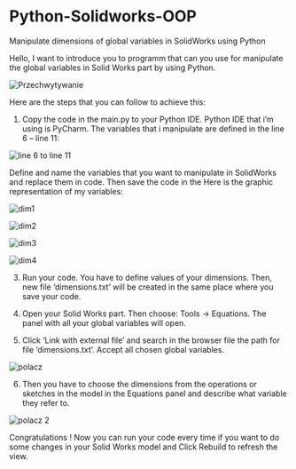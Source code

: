 # Python-Solidworks-OOP
Manipulate dimensions of global variables in SolidWorks using Python 

Hello,
I want to introduce you to programm that can you use for manipulate the global variables in Solid Works part by using Python.

![Przechwytywanie](https://github.com/KowalQie/Python-Solidworks-OOP/assets/152272520/f7476a3d-32b9-462c-96ba-efa0ab30e316)

Here are the steps that you can follow to achieve this:

1.	Copy the code in the main.py to your Python IDE. Python IDE that i’m using is PyCharm.
The variables that i manipulate are defined in the line 6 – line 11:

![line 6 to line 11](https://github.com/KowalQie/Python-Solidworks-OOP/assets/152272520/e8845b45-16ad-4657-b6a9-1de0fa91d3a9)

Define and name the variables that you want to manipulate in SolidWorks and replace them in code. Then save the code in the
Here is the graphic representation of my variables:

![dim1](https://github.com/KowalQie/Python-Solidworks-OOP/assets/152272520/d6004a53-d058-41ee-81da-92baf0c3ab7f)


![dim2](https://github.com/KowalQie/Python-Solidworks-OOP/assets/152272520/8e6a3b8b-4222-4047-ac52-cdb2f07fd7b8)


![dim3](https://github.com/KowalQie/Python-Solidworks-OOP/assets/152272520/b5bde249-a735-4208-9ea0-0343625f0b52)


![dim4](https://github.com/KowalQie/Python-Solidworks-OOP/assets/152272520/8779094f-94fb-4edb-bfe7-b5fc9d58da1c)



3.	Run your code. You have to define values of your dimensions. 
Then, new file ‘dimensions.txt’ will be created in the same place where you save your code. 

4.	Open your Solid Works part.  Then choose: Tools -> Equations. The panel with all your global variables will open. 

5.	Click ‘Link with external file’ and search in the browser file the path for file ‘dimensions.txt’. Accept all chosen global variables.

![polacz](https://github.com/KowalQie/Python-Solidworks-OOP/assets/152272520/c44c44d6-8f00-45e6-93d3-fd7e91ab60d6)

6.	Then you have to choose the dimensions from the operations or sketches in the model in the Equations panel and describe what variable they refer to.

![polacz 2](https://github.com/KowalQie/Python-Solidworks-OOP/assets/152272520/52b00719-7ddf-427c-9ab3-b1873fe4cb38)

Congratulations !
Now you can run your code every time if you want to do some changes in your Solid Works model and Click Rebuild to refresh the view.




